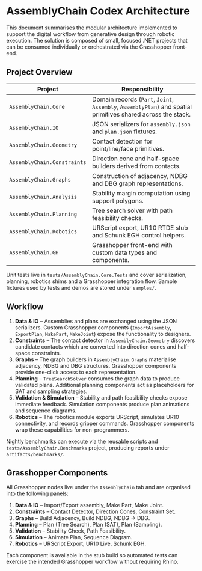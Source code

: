 # AssemblyChain Codex Architecture

This document summarises the modular architecture implemented to support the digital workflow from generative design through robotic execution. The solution is composed of small, focused .NET projects that can be consumed individually or orchestrated via the Grasshopper front-end.

## Project Overview

| Project | Responsibility |
| --- | --- |
| `AssemblyChain.Core` | Domain records (`Part`, `Joint`, `Assembly`, `AssemblyPlan`) and spatial primitives shared across the stack. |
| `AssemblyChain.IO` | JSON serializers for `assembly.json` and `plan.json` fixtures. |
| `AssemblyChain.Geometry` | Contact detection for point/line/face primitives. |
| `AssemblyChain.Constraints` | Direction cone and half-space builders derived from contacts. |
| `AssemblyChain.Graphs` | Construction of adjacency, NDBG and DBG graph representations. |
| `AssemblyChain.Analysis` | Stability margin computation using support polygons. |
| `AssemblyChain.Planning` | Tree search solver with path feasibility checks. |
| `AssemblyChain.Robotics` | URScript export, UR10 RTDE stub and Schunk EGH control helpers. |
| `AssemblyChain.GH` | Grasshopper front-end with custom data types and components. |

Unit tests live in `tests/AssemblyChain.Core.Tests` and cover serialization, planning, robotics shims and a Grasshopper integration flow. Sample fixtures used by tests and demos are stored under `samples/`.

## Workflow

1. **Data & IO** – Assemblies and plans are exchanged using the JSON serializers. Custom Grasshopper components (`ImportAssembly`, `ExportPlan`, `MakePart`, `MakeJoint`) expose the functionality to designers.
2. **Constraints** – The contact detector in `AssemblyChain.Geometry` discovers candidate contacts which are converted into direction cones and half-space constraints.
3. **Graphs** – The graph builders in `AssemblyChain.Graphs` materialise adjacency, NDBG and DBG structures. Grasshopper components provide one-click access to each representation.
4. **Planning** – `TreeSearchSolver` consumes the graph data to produce validated plans. Additional planning components act as placeholders for SAT and sampling strategies.
5. **Validation & Simulation** – Stability and path feasibility checks expose immediate feedback. Simulation components produce plan animations and sequence diagrams.
6. **Robotics** – The robotics module exports URScript, simulates UR10 connectivity, and records gripper commands. Grasshopper components wrap these capabilities for non-programmers.

Nightly benchmarks can execute via the reusable scripts and `tests/AssemblyChain.Benchmarks` project, producing reports under `artifacts/benchmarks/`.

## Grasshopper Components

All Grasshopper nodes live under the `AssemblyChain` tab and are organised into the following panels:

1. **Data & IO** – Import/Export assembly, Make Part, Make Joint.
2. **Constraints** – Contact Detector, Direction Cones, Constraint Set.
3. **Graphs** – Build Adjacency, Build NDBG, NDBG → DBG.
4. **Planning** – Plan (Tree Search), Plan (SAT), Plan (Sampling).
5. **Validation** – Stability Check, Path Feasibility.
6. **Simulation** – Animate Plan, Sequence Diagram.
7. **Robotics** – URScript Export, UR10 Live, Schunk EGH.

Each component is available in the stub build so automated tests can exercise the intended Grasshopper workflow without requiring Rhino.
